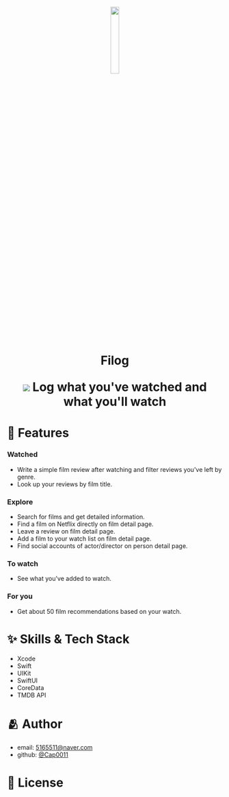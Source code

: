 <h1 align="center">
  <br>
  <img src="https://user-images.githubusercontent.com/59128435/189749160-674c6299-1379-461b-bae0-c41370115220.png" width="20%">
  <p>
  Filog
  </p>
  <img src="https://user-images.githubusercontent.com/59128435/189745885-b81063f4-d4f3-4188-9d24-2f89a9965363.png">
  Log what you've watched and what you'll watch
</h1>

# :pushpin: Features

### Watched
- Write a simple film review after watching and filter reviews you've left by genre.
- Look up your reviews by film title.

### Explore
- Search for films and get detailed information.
- Find a film on Netflix directly on film detail page.
- Leave a review on film detail page.
- Add a film to your watch list on film detail page.
- Find social accounts of actor/director on person detail page.

### To watch
- See what you've added to watch.

### For you
- Get about 50 film recommendations based on your watch.

# :sparkles: Skills & Tech Stack
- Xcode
- Swift
- UIKit
- SwiftUI
- CoreData
- TMDB API

# :people_hugging: Author
* email: <5165511@naver.com>
* github: [@Cap0011](https://github.com/Cap0011)

# :lock_with_ink_pen: License
